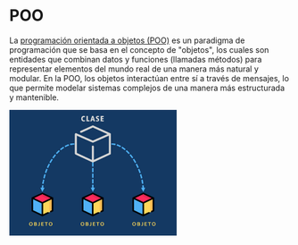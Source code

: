 <!-- #region -->
# POO

La [programación orientada a objetos (POO)](https://es.wikipedia.org/wiki/Programaci%C3%B3n_orientada_a_objetos) es
un paradigma de programación que se basa en el concepto de "objetos", los cuales son entidades que combinan datos
y funciones (llamadas métodos) para representar elementos del mundo real de una manera más natural y modular.
En la POO, los objetos interactúan entre sí a través de mensajes, lo que permite modelar sistemas complejos
de una manera más estructurada y mantenible.


<img src="../images/intro.jpg" alt="Descripción de la imagen" width="300">

<!-- #endregion -->
